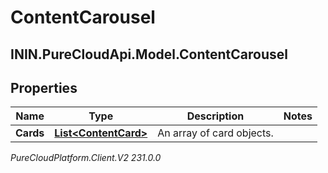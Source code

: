 # ContentCarousel

## ININ.PureCloudApi.Model.ContentCarousel

## Properties

|Name | Type | Description | Notes|
|------------ | ------------- | ------------- | -------------|
| **Cards** | [**List&lt;ContentCard&gt;**](ContentCard) | An array of card objects. | |



_PureCloudPlatform.Client.V2 231.0.0_
